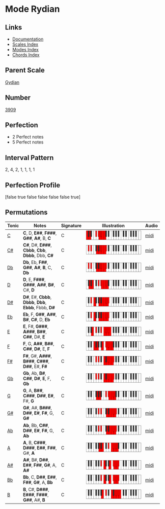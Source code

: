 # Mode Rydian

## Links

- [Documentation](index.md)
- [Scales Index](Scales.md)
- [Modes Index](Modes.md)
- [Chords Index](Chords.md)

## Parent Scale

[Gydian](ScaleGydian.md)

## Number

[3909](https://ianring.com/musictheory/scales/3909)

## Perfection

- 2 Perfect notes
- 5 Perfect notes

## Interval Pattern

2, 4, 2, 1, 1, 1, 1

## Perfection Profile

[false true false false false false true]

## Permutations

| Tonic | Notes | Signature | Illustration | Audio |
|-------|-------|-----------|--------------|-------|
| [C](ModeCNaturalRydian.md) | **C**, D, **E##**, **F###**, **G##**, **A#**, B, **C** | C | ![CNaturalRydian](ModeCNaturalRydian.png) | [midi](https://github.com/edipermadi/music/blob/main/docs/ModeCNaturalRydian.mid?raw=true) |
| [C#](ModeCSharpRydian.md) | **C#**, D#, **E###**, **Cbbb**, **Cbb**, **Dbbb**, Dbb, **C#** | C | ![CSharpRydian](ModeCSharpRydian.png) | [midi](https://github.com/edipermadi/music/blob/main/docs/ModeCSharpRydian.mid?raw=true) |
| [Db](ModeDFlatRydian.md) | **Db**, Eb, **F##**, **G##**, **A#**, **B**, C, **Db** | C | ![DFlatRydian](ModeDFlatRydian.png) | [midi](https://github.com/edipermadi/music/blob/main/docs/ModeDFlatRydian.mid?raw=true) |
| [D](ModeDNaturalRydian.md) | **D**, E, **F###**, **G###**, **A##**, **B#**, C#, **D** | C | ![DNaturalRydian](ModeDNaturalRydian.png) | [midi](https://github.com/edipermadi/music/blob/main/docs/ModeDNaturalRydian.mid?raw=true) |
| [D#](ModeDSharpRydian.md) | **D#**, E#, **Cbbb**, **Dbbb**, **Dbb**, **Ebbb**, Fbbb, **D#** | C | ![DSharpRydian](ModeDSharpRydian.png) | [midi](https://github.com/edipermadi/music/blob/main/docs/ModeDSharpRydian.mid?raw=true) |
| [Eb](ModeEFlatRydian.md) | **Eb**, F, **G##**, **A##**, **B#**, **C#**, D, **Eb** | C | ![EFlatRydian](ModeEFlatRydian.png) | [midi](https://github.com/edipermadi/music/blob/main/docs/ModeEFlatRydian.mid?raw=true) |
| [E](ModeENaturalRydian.md) | **E**, F#, **G###**, **A###**, **B##**, **C##**, D#, **E** | C | ![ENaturalRydian](ModeENaturalRydian.png) | [midi](https://github.com/edipermadi/music/blob/main/docs/ModeENaturalRydian.mid?raw=true) |
| [F](ModeFNaturalRydian.md) | **F**, G, **A##**, **B##**, **C##**, **D#**, E, **F** | C | ![FNaturalRydian](ModeFNaturalRydian.png) | [midi](https://github.com/edipermadi/music/blob/main/docs/ModeFNaturalRydian.mid?raw=true) |
| [F#](ModeFSharpRydian.md) | **F#**, G#, **A###**, **B###**, **C###**, **D##**, E#, **F#** | C | ![FSharpRydian](ModeFSharpRydian.png) | [midi](https://github.com/edipermadi/music/blob/main/docs/ModeFSharpRydian.mid?raw=true) |
| [Gb](ModeGFlatRydian.md) | **Gb**, Ab, **B#**, **C##**, **D#**, **E**, F, **Gb** | C | ![GFlatRydian](ModeGFlatRydian.png) | [midi](https://github.com/edipermadi/music/blob/main/docs/ModeGFlatRydian.mid?raw=true) |
| [G](ModeGNaturalRydian.md) | **G**, A, **B##**, **C###**, **D##**, **E#**, F#, **G** | C | ![GNaturalRydian](ModeGNaturalRydian.png) | [midi](https://github.com/edipermadi/music/blob/main/docs/ModeGNaturalRydian.mid?raw=true) |
| [G#](ModeGSharpRydian.md) | **G#**, A#, **B###**, **D##**, **E#**, **F#**, G, **G#** | C | ![GSharpRydian](ModeGSharpRydian.png) | [midi](https://github.com/edipermadi/music/blob/main/docs/ModeGSharpRydian.mid?raw=true) |
| [Ab](ModeAFlatRydian.md) | **Ab**, Bb, **C##**, **D##**, **E#**, **F#**, G, **Ab** | C | ![AFlatRydian](ModeAFlatRydian.png) | [midi](https://github.com/edipermadi/music/blob/main/docs/ModeAFlatRydian.mid?raw=true) |
| [A](ModeANaturalRydian.md) | **A**, B, **C###**, **D###**, **E##**, **F##**, G#, **A** | C | ![ANaturalRydian](ModeANaturalRydian.png) | [midi](https://github.com/edipermadi/music/blob/main/docs/ModeANaturalRydian.mid?raw=true) |
| [A#](ModeASharpRydian.md) | **A#**, B#, **D##**, **E##**, **F##**, **G#**, A, **A#** | C | ![ASharpRydian](ModeASharpRydian.png) | [midi](https://github.com/edipermadi/music/blob/main/docs/ModeASharpRydian.mid?raw=true) |
| [Bb](ModeBFlatRydian.md) | **Bb**, C, **D##**, **E##**, **F##**, **G#**, A, **Bb** | C | ![BFlatRydian](ModeBFlatRydian.png) | [midi](https://github.com/edipermadi/music/blob/main/docs/ModeBFlatRydian.mid?raw=true) |
| [B](ModeBNaturalRydian.md) | **B**, C#, **D###**, **E###**, **F###**, **G##**, A#, **B** | C | ![BNaturalRydian](ModeBNaturalRydian.png) | [midi](https://github.com/edipermadi/music/blob/main/docs/ModeBNaturalRydian.mid?raw=true) |
